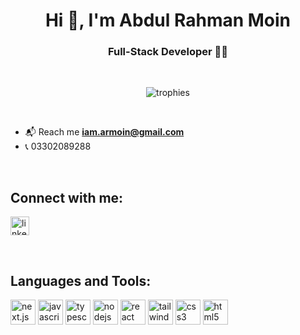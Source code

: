 <h1 align="center"> Hi 👋, I'm Abdul Rahman Moin </h1>
<h3 align="center">Full-Stack Developer 👨‍💻</h3>

<br />

<p align="center">
  <img src="https://github-profile-trophy.vercel.app/?username=Abdulrahmanmoin&theme=darkhub&no-frame=true&no-bg=true&margin-w=15&margin-h=15" alt="trophies" />
</p>

<br />

- 📬 Reach me **iam.armoin@gmail.com**
- 📞 03302089288

<br />

## Connect with me:

<p align="left">
<a href="https://www.linkedin.com/in/abdulrahman-moin" target="blank"><img align="center" src="https://cdn.jsdelivr.net/npm/simple-icons@3.0.1/icons/linkedin.svg" alt="linkedin" height="30" width="30" /></a>
</p>

<br />

## Languages and Tools:

<p align="left">
<a href="#"><img src="https://cdn.jsdelivr.net/gh/devicons/devicon/icons/nextjs/nextjs-original.svg" alt="next.js" width="40" height="40"/></a>
<a href="#"><img src="https://cdn.jsdelivr.net/gh/devicons/devicon/icons/javascript/javascript-original.svg" alt="javascript" width="40" height="40"/></a>
<a href="#"><img src="https://cdn.jsdelivr.net/gh/devicons/devicon/icons/typescript/typescript-original.svg" alt="typescript" width="40" height="40"/></a>
<a href="#"><img src="https://cdn.jsdelivr.net/gh/devicons/devicon/icons/nodejs/nodejs-original-wordmark.svg" alt="nodejs" width="40" height="40"/></a>
<a href="#"><img src="https://cdn.jsdelivr.net/gh/devicons/devicon/icons/react/react-original.svg" alt="react" width="40" height="40"/></a>
<a href="#"><img src="https://cdn.jsdelivr.net/gh/devicons/devicon/icons/tailwindcss/tailwindcss-original.svg" alt="tailwind" width="40" height="40"/></a>
<a href="#"><img src="https://cdn.jsdelivr.net/gh/devicons/devicon/icons/css3/css3-original.svg" alt="css3" width="40" height="40"/></a>
<a href="#"><img src="https://cdn.jsdelivr.net/gh/devicons/devicon/icons/html5/html5-original.svg" alt="html5" width="40" height="40"/></a>
</p>
